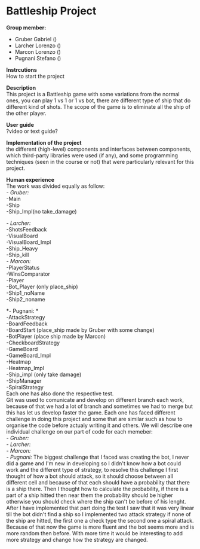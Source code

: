 # Battleship Project
**Group member:**
- Gruber Gabriel ()
- Larcher Lorenzo ()
- Marcon Lorenzo ()
- Pugnani Stefano ()

**Instrcutions** \
How to start the project

**Description** \
This project is a Battleship game with some variations from the normal ones, you can play 1 vs 1 or 1 vs bot, there are different type of ship that do different kind of shots. 
The scope of the game is to eliminate all the ship of the other player.

**User guide** \
?video or text guide?

**Implementation of the project** \
the different (high-level) components and interfaces between components, which third-party libraries were used (if any), and some programming techniques (seen in the course or not) that were particularly relevant for this project.

**Human experience** \
The work was divided equally as follow: \
*- Gruber:* \
 -Main \
 -Ship \
 -Ship_Impl(no take_damage) 

*- Larcher:* \
  -ShotsFeedback \
  -VisualBoard \
  -VisualBoard_Impl \
  -Ship_Heavy \
  -Ship_kill \
*- Marcon:* \
  -PlayerStatus \
  -WinsComparator \
  -Player \
  -Bot_Player (only place_ship) \
  -Ship1_noName \
  -Ship2_noname 
  
*- Pugnani: *\
  -AttackStrategy \
  -BoardFeedback \
  -BoardStart (place_ship made by Gruber with some change) \
  -BotPlayer (place ship made by Marcon) \
  -CheckboardStrategy \
  -GameBoard \
  -GameBoard_Impl \
  -Heatmap \
  -Heatmap_Impl \
  -Ship_impl (only take damage) \
  -ShipManager \
  -SpiralStrategy \
Each one has also done the respective test. \
Git was used to comunicate and develop on different branch each work, because of that we had a lot of branch and sometimes we had to merge but this has let us develop faster the game. 
Each one has faced different challenge in doing this project and some that are similar such as how to organise the code before actualy writing it and others. 
We will describe one individual challenge on our part of code for each memeber: \
*- Gruber:* \
*- Larcher:* \
*- Marcon:* \
*- Pugnani:* The biggest challenge that I faced was creating the bot, I never did a game and I'm new in developing so I didn't know how a bot could work and the different  type of strategy, to resolve this challenge I first thought of how a bot should attack, so it should choose between all different cell and because of that each  should have a probability that there is a ship there. Then I thought how to calculate the probability, if there is a part of a ship hitted then near them the  probability should be higher otherwise you should check where the ship can't be before of his lenght. After I have implemented that part doing the test I saw that  it was very linear till the bot didn't find a ship so I implemented two attack strategy if none of the ship are hitted, the first one a check type the second one a spiral attack. Because of that now the game is more fluent and the bot seems more and is more random then before. With more time it would be interesting to add  more strategy and change how the strategy are changed.
